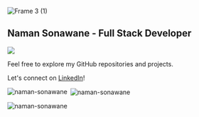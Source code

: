 ![Frame 3 (1)](https://github.com/user-attachments/assets/ea39d8b8-7d5a-406f-8e07-084c1fc8574c)

## Naman Sonawane - Full Stack Developer
<p align="left">
  <a href="https://skillicons.dev">
    <img src="https://skillicons.dev/icons?i=python,flask,java,js,ts,electron,react,vite,html,css,tailwind,figma&theme=dark&perline=6" />
  </a>
</p>

Feel free to explore my GitHub repositories and projects.
<p>Let's connect on <a href="https://www.linkedin.com/in/naman-sonawane/">LinkedIn</a>!</p>

<p><img align="left" src="https://github-readme-stats.vercel.app/api/top-langs?username=naman-sonawane&show_icons=true&locale=en&layout=compact&theme=dark" alt="naman-sonawane" /></p>
<p>&nbsp;<img align="center" src="https://github-readme-stats.vercel.app/api?username=naman-sonawane&show_icons=true&locale=en&theme=dark" alt="naman-sonawane" /></p>
<p><img align="center" src="https://github-readme-streak-stats.herokuapp.com/?user=naman-sonawane&theme=dark" alt="naman-sonawane" /></p>
